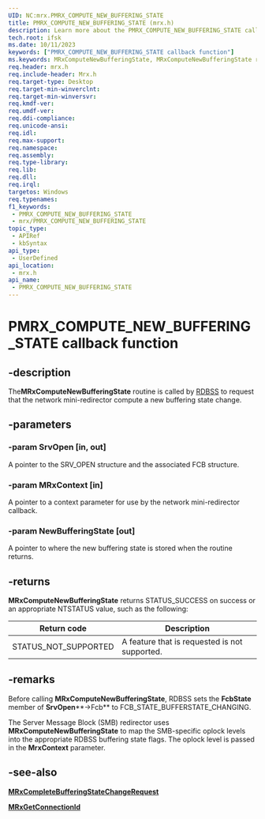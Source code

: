 ```yaml
---
UID: NC:mrx.PMRX_COMPUTE_NEW_BUFFERING_STATE
title: PMRX_COMPUTE_NEW_BUFFERING_STATE (mrx.h)
description: Learn more about the PMRX_COMPUTE_NEW_BUFFERING_STATE callback function.
tech.root: ifsk
ms.date: 10/11/2023
keywords: ["PMRX_COMPUTE_NEW_BUFFERING_STATE callback function"]
ms.keywords: MRxComputeNewBufferingState, MRxComputeNewBufferingState routine [Installable File System Drivers], PMRX_COMPUTE_NEW_BUFFERING_STATE, ifsk.mrxcomputenewbufferingstate, mrx/MRxComputeNewBufferingState, mrxref_294ad2d0-2454-437d-818a-6879361f97e5.xml
req.header: mrx.h
req.include-header: Mrx.h
req.target-type: Desktop
req.target-min-winverclnt: 
req.target-min-winversvr: 
req.kmdf-ver: 
req.umdf-ver: 
req.ddi-compliance: 
req.unicode-ansi: 
req.idl: 
req.max-support: 
req.namespace: 
req.assembly: 
req.type-library: 
req.lib: 
req.dll: 
req.irql: 
targetos: Windows
req.typenames: 
f1_keywords:
 - PMRX_COMPUTE_NEW_BUFFERING_STATE
 - mrx/PMRX_COMPUTE_NEW_BUFFERING_STATE
topic_type:
 - APIRef
 - kbSyntax
api_type:
 - UserDefined
api_location:
 - mrx.h
api_name:
 - PMRX_COMPUTE_NEW_BUFFERING_STATE
---
```


# PMRX_COMPUTE_NEW_BUFFERING_STATE callback function

## -description

The**MRxComputeNewBufferingState** routine is called by [RDBSS](/windows-hardware/drivers/ifs/the-rdbss-driver-and-library) to request that the network mini-redirector compute a new buffering state change.

## -parameters

### -param SrvOpen [in, out]

A pointer to the SRV_OPEN structure and the associated FCB structure.

### -param MRxContext [in]

A pointer to a context parameter for use by the network mini-redirector callback.

### -param NewBufferingState [out]

A pointer to where the new buffering state is stored when the routine returns.

## -returns

**MRxComputeNewBufferingState** returns STATUS_SUCCESS on success or an appropriate NTSTATUS value, such as the following:

| Return code | Description |
| ------------- | ------------- |
| STATUS_NOT_SUPPORTED | A feature that is requested is not supported. |

## -remarks

Before calling **MRxComputeNewBufferingState**, RDBSS sets the **FcbState** member of **SrvOpen****->Fcb** to FCB_STATE_BUFFERSTATE_CHANGING.

The Server Message Block (SMB) redirector uses **MRxComputeNewBufferingState** to map the SMB-specific oplock levels into the appropriate RDBSS buffering state flags. The oplock level is passed in the **MrxContext** parameter.

## -see-also

[**MRxCompleteBufferingStateChangeRequest**](nc-mrx-pmrx_change_buffering_state_calldown.md)

[**MRxGetConnectionId**](nc-mrx-pmrx_get_connection_id.md)
